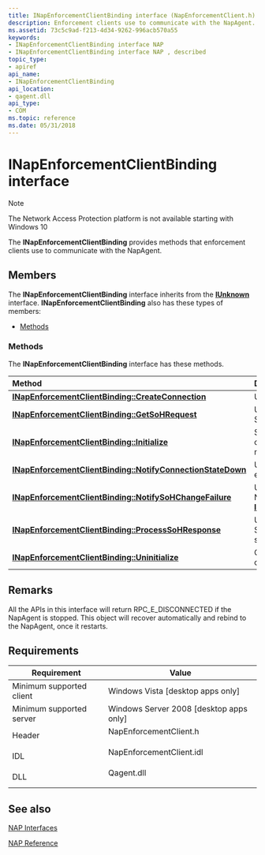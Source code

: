 ```yaml
---
title: INapEnforcementClientBinding interface (NapEnforcementClient.h)
description: Enforcement clients use to communicate with the NapAgent.
ms.assetid: 73c5c9ad-f213-4d34-9262-996acb570a55
keywords:
- INapEnforcementClientBinding interface NAP
- INapEnforcementClientBinding interface NAP , described
topic_type:
- apiref
api_name:
- INapEnforcementClientBinding
api_location:
- qagent.dll
api_type:
- COM
ms.topic: reference
ms.date: 05/31/2018
---
```


# INapEnforcementClientBinding interface

> [!Note]  
> The Network Access Protection platform is not available starting with Windows 10

 

The **INapEnforcementClientBinding** provides methods that enforcement clients use to communicate with the NapAgent.

## Members

The **INapEnforcementClientBinding** interface inherits from the [**IUnknown**](/windows/desktop/api/unknwn/nn-unknwn-iunknown) interface. **INapEnforcementClientBinding** also has these types of members:

-   [Methods](#methods)

### Methods

The **INapEnforcementClientBinding** interface has these methods.



| Method                                                                                                                           | Description                                                                                                                                                                                                           |
|:---------------------------------------------------------------------------------------------------------------------------------|:----------------------------------------------------------------------------------------------------------------------------------------------------------------------------------------------------------------------|
| [**INapEnforcementClientBinding::CreateConnection**](inapenforcementclientbinding-createconnection-method.md)                   | Used by enforcers to create connection objects.<br/>                                                                                                                                                            |
| [**INapEnforcementClientBinding::GetSoHRequest**](inapenforcementclientbinding-getsohrequest-method.md)                         | Used by the enforcement client when it needs an SoH-request for a particular connection.<br/>                                                                                                                   |
| [**INapEnforcementClientBinding::Initialize**](inapenforcementclientbinding-initialize-method.md)                               | Starts up the NapAgent service. The enforcement client must call this method before calling any other method of this interface.<br/>                                                                            |
| [**INapEnforcementClientBinding::NotifyConnectionStateDown**](inapenforcementclientbinding-notifyconnectionstatedown-method.md) | Used to inform the NapAgent that a connection to an enforcement client has gone down.<br/>                                                                                                                      |
| [**INapEnforcementClientBinding::NotifySoHChangeFailure**](inapenforcementclientbinding-notifysohchangefailure-method.md)       | Used by the enforcement client to inform the NapAgent that it could not process a previous [**INapEnforcementClientCallback::NotifySoHChange**](inapenforcementclientcallback-notifysohchange-method.md).<br/> |
| [**INapEnforcementClientBinding::ProcessSoHResponse**](inapenforcementclientbinding-processsohresponse-method.md)               | Used by enforcement clients whenever they get an SoH-Response data blob from the enforcement server.<br/>                                                                                                       |
| [**INapEnforcementClientBinding::Uninitialize**](inapenforcementclientbinding-uninitialize-method.md)                           | Concludes the NapAgent service for this client connection.<br/>                                                                                                                                                 |



 

## Remarks

All the APIs in this interface will return RPC\_E\_DISCONNECTED if the NapAgent is stopped. This object will recover automatically and rebind to the NapAgent, once it restarts.

## Requirements



| Requirement | Value |
|-------------------------------------|-----------------------------------------------------------------------------------------------------|
| Minimum supported client<br/> | Windows Vista \[desktop apps only\]<br/>                                                      |
| Minimum supported server<br/> | Windows Server 2008 \[desktop apps only\]<br/>                                                |
| Header<br/>                   | <dl> <dt>NapEnforcementClient.h</dt> </dl>   |
| IDL<br/>                      | <dl> <dt>NapEnforcementClient.idl</dt> </dl> |
| DLL<br/>                      | <dl> <dt>Qagent.dll</dt> </dl>               |



## See also

<dl> <dt>

[NAP Interfaces](nap-interfaces.md)
</dt> <dt>

[NAP Reference](nap-reference.md)
</dt> </dl>

 

